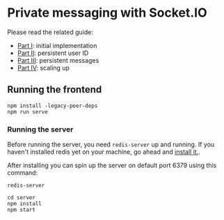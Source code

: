 # Private messaging with Socket.IO

Please read the related guide:

- [Part I](https://socket.io/get-started/private-messaging-part-1/): initial implementation
- [Part II](https://socket.io/get-started/private-messaging-part-2/): persistent user ID
- [Part III](https://socket.io/get-started/private-messaging-part-3/): persistent messages
- [Part IV](https://socket.io/get-started/private-messaging-part-4/): scaling up

## Running the frontend

```
npm install -legacy-peer-deps
npm run serve
```

### Running the server

Before running the server, you need `redis-server` up and running. If you haven't installed redis yet on your machine, go ahead and [install it.](https://redis.io/docs/getting-started/installation/).

After installing you can spin up the server on default port 6379 using this command:

```
redis-server
```

```
cd server
npm install
npm start
```
